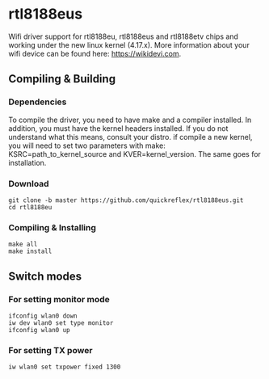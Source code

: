 # rtl8188eus
Wifi driver support for rtl8188eu, rtl8188eus and rtl8188etv chips and working under the new linux kernel (4.17.x).
More information about your wifi device can be found here: https://wikidevi.com.

Compiling & Building
---------
### Dependencies
To compile the driver, you need to have make and a compiler installed. In addition,
you must have the kernel headers installed. If you do not understand what this means,
consult your distro. if compile a new kernel, you will need to set two parameters
with make: KSRC=path_to_kernel_source and KVER=kernel_version. The same goes for installation.

### Download
```
git clone -b master https://github.com/quickreflex/rtl8188eus.git
cd rtl8188eu
```

### Compiling & Installing
```
make all
make install
```

Switch modes
---------
### For setting monitor mode
```
ifconfig wlan0 down
iw dev wlan0 set type monitor
ifconfig wlan0 up
```
### For setting TX power
```
iw wlan0 set txpower fixed 1300
```
